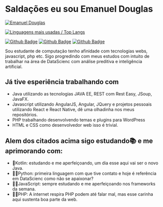 # Saldações eu sou Emanuel Douglas

[![Emanuel Douglas](https://github-readme-stats.vercel.app/api?username=emanueldsc&show_icons=true&count_private=true)](https://github.com/anuraghazra/github-readme-stats)

[![Linguagens mais usadas / Top Langs](https://github-readme-stats.vercel.app/api/top-langs/?username=emanueldsc&custom_title=Linguagens%20mais%20usadas)](https://github.com/anuraghazra/github-readme-stats)

[![Github Badge](https://img.shields.io/badge/-Github-000?style=flat-square&logo=Github&logoColor=white)](https://github.com/emanueldsc)
[![Github Badge](https://img.shields.io/badge/-Linkedin-0a66c2?style=flat-square&logo=linkedin&logoColor=white)](https://www.linkedin.com/in/emanueldouglas/)
[![Github Badge](https://img.shields.io/badge/-email-db4a39?style=flat-square&logo=gmail&logoColor=white)](mailto:emanuel.douglas.sc@gmail.com)


Sou estudante de computação tenho afinidade com tecnologias webs, javascript, php etc. 
Sigo progredindo com meus estudos com intuito de trabalhar na área de DataScienc com análise preditiva e inteligência artificial.

## Já tive esperiência trabalhando com 
 - Java utilizando as tecnologias JAVA EE, REST com Rest Easy, JSoup, JavaFX.
 - Javascript utilizando AngularJS, Angular, JQuery e projetos pessoais utilizando React e React Native, dê uma olhadinha nos meus repositórios.
 - PHP trabalhando desenvolvendo temas e plugins para WordPress
 - HTML e CSS como desenvolvedor web isso é trivial.
 
 ## Alem dos citados acima sigo estudando📚 e me aprimorando com:
  - 👶Kotlin: estudando e me aperfeiçoando, um dia esse aqui vai ser o novo Java.
  - 👨‍🏫Python: primeira linguagem com que tive contato e hoje é referência em DataScienc como não se apaixonar?
  - 👨‍🎨JavaScript: sempre estudando e me aperfeiçoando nos frameworks da semana.
  - 👨‍🦳PHP: A internet respira PHP podem até falar mal, mas esse carinha aqui sustenta boa parte da web.
